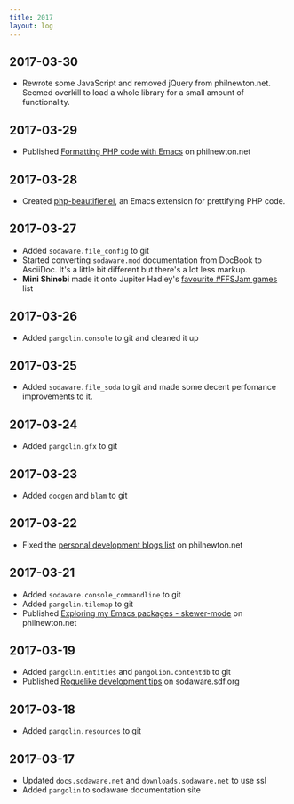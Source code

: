 ```yaml
---
title: 2017
layout: log
---
```


## 2017-03-30

* Rewrote some JavaScript and removed jQuery from philnewton.net. Seemed
  overkill to load a whole library for a small amount of functionality.

## 2017-03-29

* Published
  [Formatting PHP code with Emacs](https://www.philnewton.net/blog/formatting-php-code-with-emacs/)
  on philnewton.net

## 2017-03-28

* Created
  [php-beautifier.el](https://www.philnewton.net/code/php-beautifier-el/), an
  Emacs extension for prettifying PHP code.

## 2017-03-27

* Added `sodaware.file_config` to git
* Started converting `sodaware.mod` documentation from DocBook to AsciiDoc. It's
  a little bit different but there's a lot less markup.
* **Mini Shinobi** made it onto Jupiter Hadley's
  [favourite #FFSJam games](http://fireside.gamejolt.com/post/jam-favorites-finally-finish-something-jam-raqd4rbf) list

## 2017-03-26

* Added `pangolin.console` to git and cleaned it up

## 2017-03-25

* Added `sodaware.file_soda` to git and made some decent perfomance improvements
  to it.

## 2017-03-24

* Added `pangolin.gfx` to git

## 2017-03-23

* Added `docgen` and `blam` to git

## 2017-03-22

* Fixed the
  [personal development blogs list](https://www.philnewton.net/guides/personal-development-blogs/)
  on philnewton.net

## 2017-03-21

* Added `sodaware.console_commandline` to git
* Added `pangolin.tilemap` to git
* Published
  [Exploring my Emacs packages - skewer-mode](https://www.philnewton.net/blog/exploring-emacs-skewer-mode/)
  on philnewton.net

## 2017-03-19

* Added `pangolin.entities` and `pangolion.contentdb` to git
* Published
  [Roguelike development tips](http://sodaware.sdf.org/blog/roguelike-development-tips/)
  on sodaware.sdf.org

## 2017-03-18

* Added `pangolin.resources` to git

## 2017-03-17

* Updated `docs.sodaware.net` and `downloads.sodaware.net` to use ssl
* Added `pangolin` to sodaware documentation site
